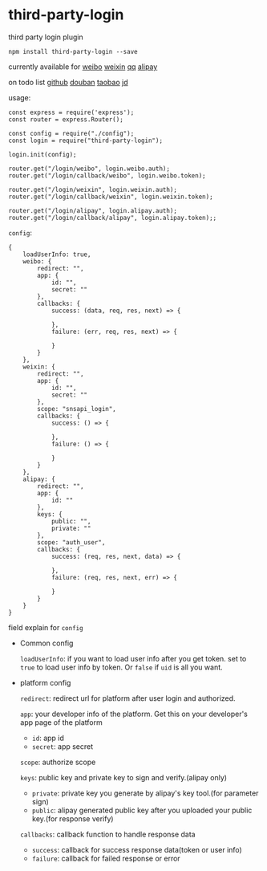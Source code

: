 # third-party-login
third party login plugin

    npm install third-party-login --save
    

currently available for 
    [weibo](https://weibo.com)
    [weixin](http://weixin.qq.com)
    [qq](http://www.qq.com)
    [alipay](https://www.alipay.com)

on todo list
    [github](https://github.com)
    [douban](https://douban.com)
    [taobao](https://www.taobao.com)
    [jd](https://www.jd.com)

usage: 
    
    const express = require('express');
    const router = express.Router();
        
    const config = require("./config");
    const login = require("third-party-login");
        
    login.init(config);
        
    router.get("/login/weibo", login.weibo.auth);
    router.get("/login/callback/weibo", login.weibo.token);
        
    router.get("/login/weixin", login.weixin.auth);
    router.get("/login/callback/weixin", login.weixin.token);
        
    router.get("/login/alipay", login.alipay.auth);
    router.get("/login/callback/alipay", login.alipay.token);;


`config`:

    {
        loadUserInfo: true,
        weibo: {
            redirect: "",
            app: {
                id: "",
                secret: ""
            },
            callbacks: {
                success: (data, req, res, next) => {
    
                },
                failure: (err, req, res, next) => {
    
                }
            }
        },
        weixin: {
            redirect: "",
            app: {
                id: "",
                secret: ""
            },
            scope: "snsapi_login",
            callbacks: {
                success: () => {
    
                },
                failure: () => {
    
                }
            }
        },
        alipay: {
            redirect: "",
            app: {
                id: ""
            },
            keys: {
                public: "",
                private: ""
            },
            scope: "auth_user",
            callbacks: {
                success: (req, res, next, data) => {
    
                },
                failure: (req, res, next, err) => {
    
                }
            }
        }
    }
    
field explain for `config`

- Common config
    
    `loadUserInfo`: if you want to load user info after you get token. set to `true` to load user info by token. Or `false` if `uid` is all you want.

- platform config

    `redirect`: redirect url for platform after user login and authorized.
    
    `app`: your developer info of the platform. Get this on your developer's app page of the platform
        
    - `id`: app id
    - `secret`: app secret

    `scope`: authorize scope
    
    `keys`: public key and private key to sign and verify.(alipay only)
    
    - `private`: private key you generate by alipay's key tool.(for parameter sign)
    - `public`: alipay generated public key after you uploaded your public key.(for response verify)
    
    `callbacks`: callback function to handle response data
    
    - `success`: callback for success response data(token or user info)
    - `failure`: callback for failed response or error
